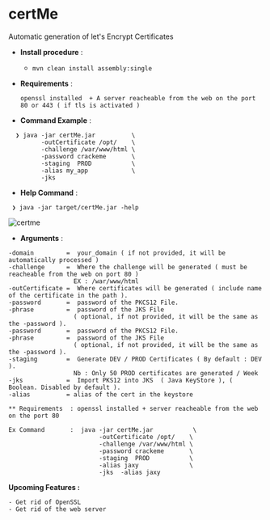 # certMe
Automatic generation of let's Encrypt Certificates


- **Install procedure** :

   - ` mvn clean install assembly:single `
   
   
- **Requirements** : 

  `openssl installed  + A server reacheable from the web on the port 80 or 443 ( if tls is activated )`


- **Command Example** :

```
  ❯ java -jar certMe.jar          \
         -outCertificate /opt/    \
         -challenge /war/www/html \
         -password crackeme       \
         -staging  PROD           \
         -alias my_app            \
         -jks  
```


- **Help Command** :

 ```
  ❯ java -jar target/certMe.jar -help
 ```
![certme](https://user-images.githubusercontent.com/7684497/49657828-def13200-fa40-11e8-8f21-57cfc394be3b.png)


- **Arguments** :
 ```
-domain         =  your_domain ( if not provided, it will be automatically processed )
-challenge      =  Where the challenge will be generated ( must be reacheable from the web on port 80 )
                   EX : /war/www/html                   
-outCertificate =  Where certificates will be generated ( include name of the certificate in the path ).
-password       =  password of the PKCS12 File.
-phrase         =  password of the JKS File 
                   ( optional, if not provided, it will be the same as the -password ).
-password       =  password of the PKCS12 File.
-phrase         =  password of the JKS File
                   ( optional, if not provided, it will be the same as the -password ).
-staging        =  Generate DEV / PROD Certificates ( By default : DEV ).
                   Nb : Only 50 PROD certificates are generated / Week
-jks            =  Import PKS12 into JKS  ( Java KeyStore ), ( Boolean. Disabled by default ).
-alias          = alias of the cert in the keystore

** Requirements  : openssl installed + server reacheable from the web on the port 80

Ex Command       :  java -jar certMe.jar           \
                          -outCertificate /opt/    \
                          -challenge /var/www/html \
                          -password crackeme       \
                          -staging  PROD           \
                          -alias jaxy              \
                          -jks  -alias jaxy     
```

**Upcoming Features :**

    - Get rid of OpenSSL
    - Get rid of the web server 
    
    

